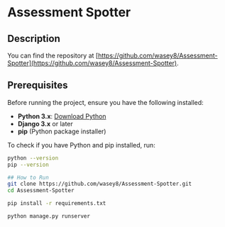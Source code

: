 # Assessment Spotter

## Description

You can find the repository at [https://github.com/wasey8/Assessment-Spotter](https://github.com/wasey8/Assessment-Spotter).

## Prerequisites

Before running the project, ensure you have the following installed:

- **Python 3.x**: [Download Python](https://www.python.org/downloads/)
- **Django 3.x** or later
- **pip** (Python package installer)

To check if you have Python and pip installed, run:

```bash
python --version
pip --version

## How to Run
git clone https://github.com/wasey8/Assessment-Spotter.git
cd Assessment-Spotter

pip install -r requirements.txt

python manage.py runserver

